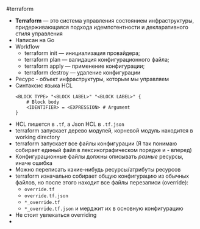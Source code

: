 #terraform

- **Terraform** — это система управления состоянием инфраструктуры, придерживающаяся подхода идемпотентности и декларативного стиля управления
- Написан на Go
- Workflow
	- terraform init — инициализация провайдера;
	- terraform plan — валидация конфигурационного файла;
	- terraform apply — применение конфигурации;
	- terraform destroy  — удаление конфигурации
- Ресурс - объект инфраструктуры, которым мы управляем
- Синтаксис языка HCL
	``` HCL
	<BLOCK TYPE> "<BLOCK LABEL>" "<BLOCK LABEL>" {
		# Block body
		<IDENTIFIER> = <EXPRESSION> # Argument
	}
	```
- HCL пишется в `.tf`, а Json HCL в `.tf.json`
- terraform запускает дерево модулей, корневой модуль находится в working directory
- terraform запускает все файлы конфигурации (Я так понимаю собирает единый файл в лексикографическом порядке и - вперед)
- Конфигурационные файлы должны описывать *разные* ресурсы, иначе ошибка
- Можно переписать какие-нибудь ресурсы/атрибуты ресурсов
- terraform изначально собирает общую конфигурацию из обычных файлов, но после этого находит все файлы перезаписи (override):
	- `override.tf`
	- `override.tf.json`
	- `*_override.tf`
	- `*_override.tf.json`
	и мерджит их в основную конфигурацию
- Не стоит увлекаться overriding
- 